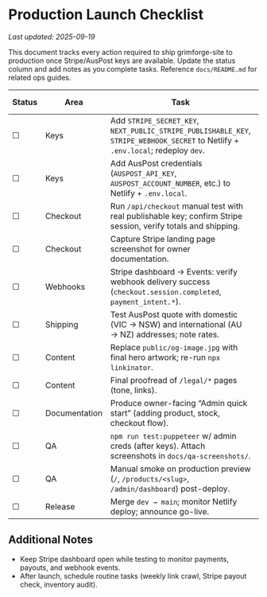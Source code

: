 # Production Launch Checklist

_Last updated: 2025-09-19_

This document tracks every action required to ship grimforge-site to production once Stripe/AusPost keys are available. Update the status column and add notes as you complete tasks. Reference `docs/README.md` for related ops guides.

| Status | Area | Task | Owner Notes |
|--------|------|------|-------------|
| ☐ | Keys | Add `STRIPE_SECRET_KEY`, `NEXT_PUBLIC_STRIPE_PUBLISHABLE_KEY`, `STRIPE_WEBHOOK_SECRET` to Netlify + `.env.local`; redeploy `dev`. |  |
| ☐ | Keys | Add AusPost credentials (`AUSPOST_API_KEY`, `AUSPOST_ACCOUNT_NUMBER`, etc.) to Netlify + `.env.local`. | Waiting on owner |
| ☐ | Checkout | Run `/api/checkout` manual test with real publishable key; confirm Stripe session, verify totals and shipping. |  |
| ☐ | Checkout | Capture Stripe landing page screenshot for owner documentation. |  |
| ☐ | Webhooks | Stripe dashboard → Events: verify webhook delivery success (`checkout.session.completed`, `payment_intent.*`). |  |
| ☐ | Shipping | Test AusPost quote with domestic (VIC → NSW) and international (AU → NZ) addresses; note rates. |  |
| ☐ | Content | Replace `public/og-image.jpg` with final hero artwork; re-run `npx linkinator`. |  |
| ☐ | Content | Final proofread of `/legal/*` pages (tone, links). |  |
| ☐ | Documentation | Produce owner-facing “Admin quick start” (adding product, stock, checkout flow). |  |
| ☐ | QA | `npm run test:puppeteer` w/ admin creds (after keys). Attach screenshots in `docs/qa-screenshots/`. |  |
| ☐ | QA | Manual smoke on production preview (`/`, `/products/<slug>`, `/admin/dashboard`) post-deploy. |  |
| ☐ | Release | Merge `dev → main`; monitor Netlify deploy; announce go-live. |  |

## Additional Notes
- Keep Stripe dashboard open while testing to monitor payments, payouts, and webhook events.
- After launch, schedule routine tasks (weekly link crawl, Stripe payout check, inventory audit).
